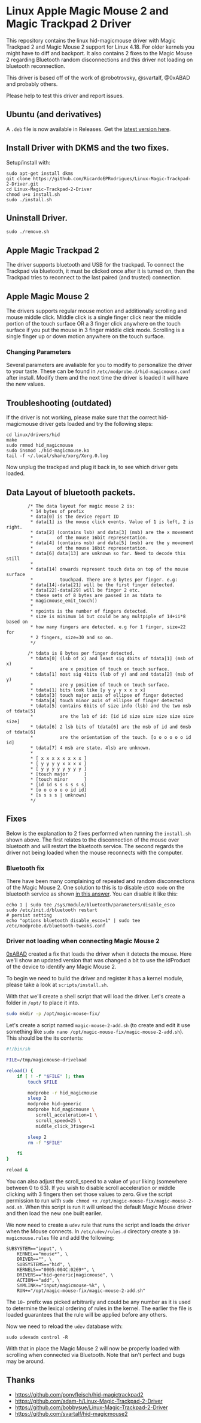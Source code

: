 # Linux Apple Magic Mouse 2 and Magic Trackpad 2 Driver

This repository contains the linux hid-magicmouse driver with Magic Trackpad 2 and Magic Mouse 2 support for Linux 4.18. For older kernels you might have to diff and backport. It also contains 2 fixes to the Magic Mouse 2 regarding Bluetooth random disconnections and this driver not loading on bluetooth reconnection.

This driver is based off of the work of @robotrovsky, @svartalf, @0xABAD and probably others.

Please help to test this driver and report issues.

## Ubuntu (and derivatives)

A `.deb` file is now available in Releases. Get the [latest version here](https://github.com/RicardoEPRodrigues/magicmouse-hid/releases/latest).


## Install Driver with DKMS and the two fixes.

Setup/install with:

```
sudo apt-get install dkms
git clone https://github.com/RicardoEPRodrigues/Linux-Magic-Trackpad-2-Driver.git
cd Linux-Magic-Trackpad-2-Driver
chmod u+x install.sh
sudo ./install.sh
```

## Uninstall Driver.


```
sudo ./remove.sh
```

## Apple Magic Trackpad 2
The driver supports bluetooth and USB for the trackpad. To connect the Trackpad via bluetooth, it must be clicked once after it is turned on, then the Trackpad tries to reconnect to the last paired (and trusted) connection.

## Apple Magic Mouse 2
The drivers supports regular mouse motion and additionally scrolling and mouse middle click. Middle click is a single finger click near the middle portion of the touch surface OR a 3 finger click anywhere on the touch surface if you put the mouse in 3 finger middle click mode. Scrolling is a single finger up or down motion anywhere on the touch surface.

### Changing Parameters

Several parameters are avaliable for you to modify to personalize the driver to your taste. These can be found in `/etc/modprobe.d/hid-magicmouse.conf` after install. Modify them and the next time the driver is loaded it will have the new values.

## Troubleshooting (outdated)
If the driver is not working, please make sure that the correct hid-magicmouse driver gets loaded and try the following steps:

```
cd linux/drivers/hid
make
sudo rmmod hid_magicmouse
sudo insmod ./hid-magicmouse.ko
tail -f ~/.local/share/xorg/Xorg.0.log
```

Now unplug the trackpad and plug it back in, to see which driver gets loaded.

## Data Layout of bluetooth packets.

```
		/* The data layout for magic mouse 2 is:
		 * 14 bytes of prefix
		 * data[0] is the device report ID
		 * data[1] is the mouse click events. Value of 1 is left, 2 is right.
		 * data[2] (contains lsb) and data[3] (msb) are the x movement
		 *         of the mouse 16bit representation.
		 * data[4] (contains msb) and data[5] (msb) are the y movement
		 *         of the mouse 16bit representation.
		 * data[6] data[13] are unknown so far. Need to decode this still
		 *
		 * data[14] onwards represent touch data on top of the mouse surface
		 *          touchpad. There are 8 bytes per finger. e.g:
		 * data[14]-data[21] will be the first finger detected.
		 * data[22]-data[29] will be finger 2 etc.
		 * these sets of 8 bytes are passed in as tdata to
		 * magicmouse_emit_touch()
		 *
		 * npoints is the number of fingers detected.
		 * size is minimum 14 but could be any multpiple of 14+ii*8 based on
		 * how many fingers are detected. e.g for 1 finger, size=22 for
		 * 2 fingers, size=30 and so on.
		 */

        /* tdata is 8 bytes per finger detected.
		 * tdata[0] (lsb of x) and least sig 4bits of tdata[1] (msb of x)
		 *          are x position of touch on touch surface.
		 * tdata[1] most sig 4bits (lsb of y) and and tdata[2] (msb of y)
		 *          are y position of touch on touch surface.
		 * tdata[1] bits look like [y y y y x x x x]
		 * tdata[3] touch major axis of ellipse of finger detected
		 * tdata[4] touch minor axis of ellipse of finger detected
		 * tdata[5] contains 6bits of size info (lsb) and the two msb of tdata[5]
		 *          are the lsb of id: [id id size size size size size size]
		 * tdata[6] 2 lsb bits of tdata[6] are the msb of id and 6msb of tdata[6]
		 *          are the orientation of the touch. [o o o o o o id id]
		 * tdata[7] 4 msb are state. 4lsb are unknown.
		 *
		 * [ x x x x x x x x ]
		 * [ y y y y x x x x ]
		 * [ y y y y y y y y ]
		 * [touch major      ]
		 * [touch minor      ]
		 * [id id s s s s s s]
		 * [o o o o o o id id]
		 * [s s s s | unknown]
		 */
```



## Fixes

Below is the explanation to 2 fixes performed when running the `install.sh` shown above. The first relates to the disconnection of the mouse over bluetooth and will restart the bluetooth service. The second regards the driver not being loaded when the mouse reconnects with the computer.

### Bluetooth fix

There have been many complaining of repeated and random disconnections of the Magic Mouse 2. One solution to this is to disable `eSCO mode` on the bluetooth service as shown [in this answer](https://askubuntu.com/a/629495/297110). You can disable it like this:

```
echo 1 | sudo tee /sys/module/bluetooth/parameters/disable_esco
sudo /etc/init.d/bluetooth restart
# persist setting
echo "options bluetooth disable_esco=1" | sudo tee /etc/modprobe.d/bluetooth-tweaks.conf
```

### Driver not loading when connecting Magic Mouse 2

[0xABAD](https://github.com/0xABAD/magic-mouse-2) created a fix that loads the driver when it detects the mouse. Here we'll show an updated version that was changed a bit to use the idProduct of the device to identify any Magic Mouse 2.

To begin we need to build the driver and register it has a kernel module, please take a look at `scripts/install.sh`.

With that we'll create a shell script that will load the driver. Let's create a folder in `/opt/` to place it into.

```bash
sudo mkdir -p /opt/magic-mouse-fix/
```

Let's create a script named `magic-mouse-2-add.sh` (to create and edit it use something like `sudo nano /opt/magic-mouse-fix/magic-mouse-2-add.sh`). This should be the its contents:

```bash
#!/bin/sh

FILE=/tmp/magicmouse-driveload

reload() {
    if [ ! -f "$FILE" ]; then
        touch $FILE

        modprobe -r hid_magicmouse
        sleep 2
        modprobe hid-generic
		modprobe hid_magicmouse \
           scroll_acceleration=1 \
           scroll_speed=25 \
           middle_click_3finger=1

        sleep 2
        rm -f "$FILE"

    fi
}

reload &
```

You can also adjust the scroll_speed to a value of your liking (somewhere between 0 to 63). If you wish to disable scroll acceleration or middle clicking with 3 fingers then set those values to zero. Give the script permission to run with `sudo chmod +x /opt/magic-mouse-fix/magic-mouse-2-add.sh`. When this script is run it will unload the default Magic Mouse driver and then load the new one built eariler.

We now need to create a `udev` rule that runs the script and loads the driver when the Mouse connects. In `/etc/udev/rules.d` directory create a `10-magicmouse.rules` file and add the following:

```
SUBSYSTEM=="input", \
    KERNEL=="mouse*", \
    DRIVER=="", \
    SUBSYSTEMS=="hid", \
    KERNELS=="0005:004C:0269*", \
    DRIVERS=="hid-generic|magicmouse", \
    ACTION=="add", \
    SYMLINK+="input/magicmouse-%k", \
    RUN+="/opt/magic-mouse-fix/magic-mouse-2-add.sh"
```

The `10-` prefix was picked arbitrarily and could be any number as it is used to determine the lexical ordering of rules in the kernel. The earlier the file is loaded guarantees that the rule will be applied before any others.
 
Now we need to reload the `udev` database with:

```
sudo udevadm control -R
```

With that in place the Magic Mouse 2 will now be properly loaded with scrolling when connected via Bluetooth. Note that isn't perfect and bugs may be around. 

## Thanks
* https://github.com/ponyfleisch/hid-magictrackpad2
* https://github.com/adam-h/Linux-Magic-Trackpad-2-Driver
* https://github.com/bobbysue/Linux-Magic-Trackpad-2-Driver
* https://github.com/svartalf/hid-magicmouse2
